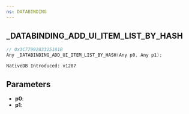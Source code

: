 ```yaml
---
ns: DATABINDING
---
```

## _DATABINDING_ADD_UI_ITEM_LIST_BY_HASH

```c
// 0x3C7799283325181B
Any _DATABINDING_ADD_UI_ITEM_LIST_BY_HASH(Any p0, Any p1);
```

```
NativeDB Introduced: v1207
```

## Parameters
* **p0**:
* **p1**:
